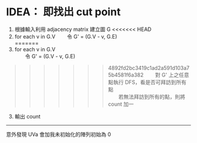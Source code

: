 # IDEA： 即找出 cut point
1. 根據輸入利用 adjacency matrix 建立圖 G
<<<<<<< HEAD
2. for each v in G.V
　　令 G' = (G.V - v, G.E)　<br>
=======
2. for each v in G.V <br>
　　令 G' = (G.V - v, G.E) <br>
>>>>>>> 4892fd2bc3419c1ad2a591d103a75b4581f6a382
　　對 G' 上之任意點執行 DFS，看是否可拜訪到所有點 <br>
　　若無法拜訪到所有的點，則將 count 加一 
3. 輸出 count 

---

意外發現 UVa 會加我未初始化的陣列初始為 0
